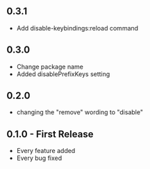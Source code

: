 ## 0.3.1
* Add disable-keybindings:reload command

## 0.3.0
* Change package name
* Added disablePrefixKeys setting

## 0.2.0
* changing the "remove" wording to "disable"

## 0.1.0 - First Release
* Every feature added
* Every bug fixed

